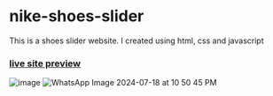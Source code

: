 # nike-shoes-slider
This is a shoes slider website. I created using html, css and javascript

### [live site preview](https://saifullah72437.github.io/nike-shoes-slider/)

![image](https://github.com/user-attachments/assets/127a3e55-502b-4478-8f3b-30649a887d92)
![WhatsApp Image 2024-07-18 at 10 50 45 PM](https://github.com/user-attachments/assets/92f9d85b-aafb-486d-9024-6e7daa450516)
